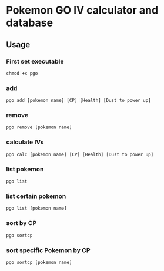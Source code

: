# Pokemon GO IV calculator and database
## Usage

### First set executable
    chmod +x pgo
### add
    pgo add [pokemon name] [CP] [Health] [Dust to power up]
### remove
    pgo remove [pokemon name]
### calculate IVs
    pgo calc [pokemon name] [CP] [Health] [Dust to power up]
### list pokemon
    pgo list
### list certain pokemon
    pgo list [pokemon name]
### sort by CP
    pgo sortcp
### sort specific Pokemon by CP
    pgo sortcp [pokemon name]